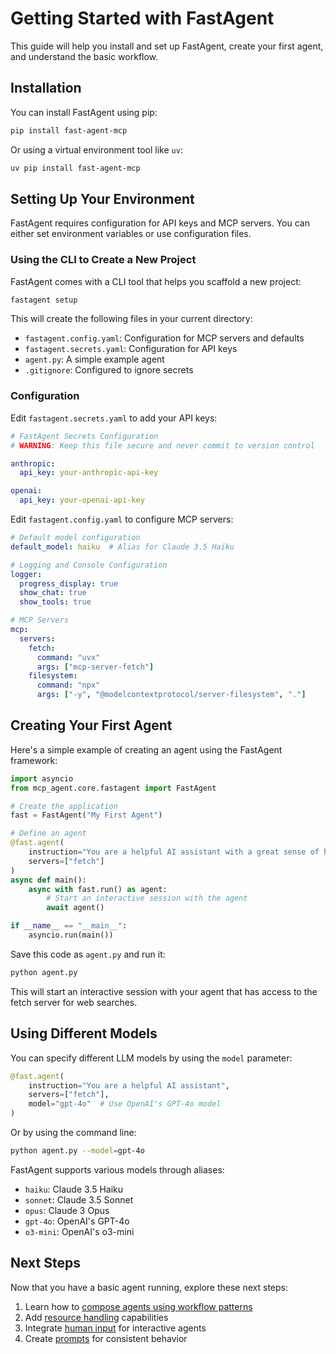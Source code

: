 # Getting Started with FastAgent

This guide will help you install and set up FastAgent, create your first agent, and understand the basic workflow.

## Installation

You can install FastAgent using pip:

```bash
pip install fast-agent-mcp
```

Or using a virtual environment tool like `uv`:

```bash
uv pip install fast-agent-mcp
```

## Setting Up Your Environment

FastAgent requires configuration for API keys and MCP servers. You can either set environment variables or use configuration files.

### Using the CLI to Create a New Project

FastAgent comes with a CLI tool that helps you scaffold a new project:

```bash
fastagent setup
```

This will create the following files in your current directory:
- `fastagent.config.yaml`: Configuration for MCP servers and defaults
- `fastagent.secrets.yaml`: Configuration for API keys
- `agent.py`: A simple example agent
- `.gitignore`: Configured to ignore secrets

### Configuration

Edit `fastagent.secrets.yaml` to add your API keys:

```yaml
# FastAgent Secrets Configuration
# WARNING: Keep this file secure and never commit to version control

anthropic:
  api_key: your-anthropic-api-key

openai:
  api_key: your-openai-api-key
```

Edit `fastagent.config.yaml` to configure MCP servers:

```yaml
# Default model configuration
default_model: haiku  # Alias for Claude 3.5 Haiku

# Logging and Console Configuration
logger:
  progress_display: true
  show_chat: true
  show_tools: true

# MCP Servers
mcp:
  servers:
    fetch:
      command: "uvx"
      args: ["mcp-server-fetch"]
    filesystem:
      command: "npx"
      args: ["-y", "@modelcontextprotocol/server-filesystem", "."]
```

## Creating Your First Agent

Here's a simple example of creating an agent using the FastAgent framework:

```python
import asyncio
from mcp_agent.core.fastagent import FastAgent

# Create the application
fast = FastAgent("My First Agent")

# Define an agent
@fast.agent(
    instruction="You are a helpful AI assistant with a great sense of humor",
    servers=["fetch"]
)
async def main():
    async with fast.run() as agent:
        # Start an interactive session with the agent
        await agent()

if __name__ == "__main__":
    asyncio.run(main())
```

Save this code as `agent.py` and run it:

```bash
python agent.py
```

This will start an interactive session with your agent that has access to the fetch server for web searches.

## Using Different Models

You can specify different LLM models by using the `model` parameter:

```python
@fast.agent(
    instruction="You are a helpful AI assistant",
    servers=["fetch"],
    model="gpt-4o"  # Use OpenAI's GPT-4o model
)
```

Or by using the command line:

```bash
python agent.py --model=gpt-4o
```

FastAgent supports various models through aliases:
- `haiku`: Claude 3.5 Haiku
- `sonnet`: Claude 3.5 Sonnet
- `opus`: Claude 3 Opus
- `gpt-4o`: OpenAI's GPT-4o
- `o3-mini`: OpenAI's o3-mini

## Next Steps

Now that you have a basic agent running, explore these next steps:

1. Learn how to [compose agents using workflow patterns](patterns/router.md)
2. Add [resource handling](advanced/resource-handling.md) capabilities
3. Integrate [human input](advanced/human-input.md) for interactive agents
4. Create [prompts](advanced/prompt-management.md) for consistent behavior
